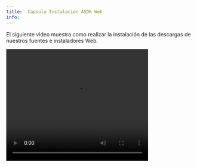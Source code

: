 ```yaml
---
title:  Capsula Instalación ASDK Web
info:
---
```


El siguiente video muestra como realizar la instalación de las descargas de nuestros fuentes e instaladores Web.



<video width="380" height="300" controls> <source src="https://arandasoftware.sharepoint.com/sites/Documentacion-RepositorioPortalDoc/Documentos%20compartidos/Repositorio%20Portal%20Doc/ASDK%20v8/1.2%20ASDKv8/1.2.1.3%20Descarga%20Fuentes%20e%20Instalacion/1.2.1.3.1%20Capsula%20Instalacion%20ASDK%20web%208.23.5.mp4?App=OneDriveWebVideo" type="video/mp4"> Your browser does not support the video tag. </video>
